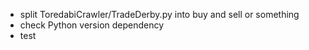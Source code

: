 - split ToredabiCrawler/TradeDerby.py into buy and sell or something
- check Python version dependency
- test
